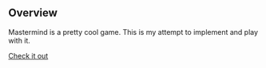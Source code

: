 Overview
--------
Mastermind is a pretty cool game. This is my attempt to implement and play with
it.

[Check it out](http://en.wikipedia.org/wiki/Mastermind_(board_game))
